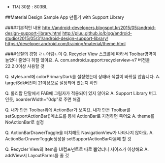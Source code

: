 * 11시 30분 : 803BL

##Material Design Sample App 만들기 with Support Library

####기본적인 내용
http://android-developers.blogspot.kr/2015/05/android-design-support-library.html
http://pluu.github.io/blog/android-studio/2015/05/31/android-design-support-library/
https://developer.android.com/training/material/theme.html

####삽질의 경험
	ㄹㄴ아럼ㄴ이
  Q. Recycler View 스크롤에 따라서 Toolbar영역이 늘었다 줄었다 하질 않아요.
  A. com.android.support:recyclerview-v7 버전을 22.2.0이상 사용할 것
  
  Q. styles.xml에 colorPrimaryDark를 설정했는데 상태바 색깔이 바뀌질 않습니다.
  A. targetSdk버전이 21이상으로 설정되어 있는지 확인
  
  Q. 롤리팝 단말에서 FAB에 그림자가 적용되어 있지 않아요
  A. Support Library 버그인듯, boarderWidth="0dp"로 주면 해결
  
  Q. 내가 만든 Toolbar위에 ActionBar가 보여요. 내가 만든 Toolbar를 setSupportActionBar()메소드를 통해 ActionBar로 지정하면 죽어요
  A. theme를 NoActionBar로 설정
  
  Q. ActionBarDrawerToggle을 터치해도 NavigationView가 나타나지 않아요.
  A. ActionBarDrawerToggle생성을 setSupportActionBar다음에 할 것
  
  Q. Recycler View의 Item을 UI컴포넌트로 따로 뽑았더니 사이즈가 이상해요
  A. addView시 LayoutParms를 줄 것
  
